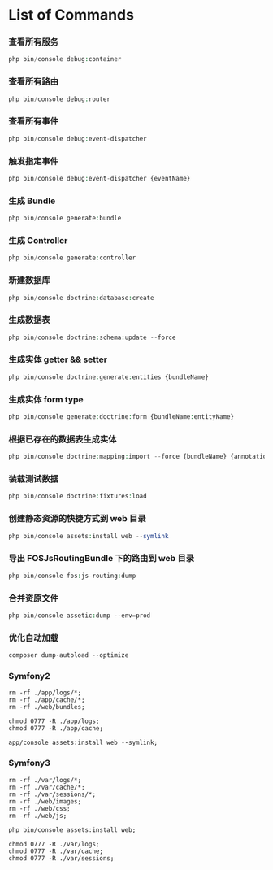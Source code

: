 
# List of Commands

### 查看所有服务

```php
php bin/console debug:container
```

### 查看所有路由

```php
php bin/console debug:router
```

### 查看所有事件

```php
php bin/console debug:event-dispatcher
```

### 触发指定事件

```php
php bin/console debug:event-dispatcher {eventName}
```

### 生成 Bundle

```php
php bin/console generate:bundle
```

### 生成 Controller

```php
php bin/console generate:controller
```

### 新建数据库

```php
php bin/console doctrine:database:create
```

### 生成数据表
```php
php bin/console doctrine:schema:update --force
```

### 生成实体 getter && setter

```php
php bin/console doctrine:generate:entities {bundleName}
```

### 生成实体 form type
```php
php bin/console generate:doctrine:form {bundleName:entityName}
```

### 根据已存在的数据表生成实体

```php
php bin/console doctrine:mapping:import --force {bundleName} {annotation|yml|xml}
```

### 装载测试数据

```php
php bin/console doctrine:fixtures:load
```

### 创建静态资源的快捷方式到 web 目录

```php
php bin/console assets:install web --symlink
```

### 导出 FOSJsRoutingBundle 下的路由到 web 目录

```php
php bin/console fos:js-routing:dump
```

### 合并资原文件

```php
php bin/console assetic:dump --env=prod
```

### 优化自动加载

```php
composer dump-autoload --optimize
```

### Symfony2

```
rm -rf ./app/logs/*;
rm -rf ./app/cache/*;
rm -rf ./web/bundles;

chmod 0777 -R ./app/logs;
chmod 0777 -R ./app/cache;

app/console assets:install web --symlink;
```

### Symfony3

```
rm -rf ./var/logs/*;
rm -rf ./var/cache/*;
rm -rf ./var/sessions/*;
rm -rf ./web/images;
rm -rf ./web/css;
rm -rf ./web/js;

php bin/console assets:install web;

chmod 0777 -R ./var/logs;
chmod 0777 -R ./var/cache;
chmod 0777 -R ./var/sessions;
```

